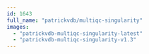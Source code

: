 ```yaml
---
id: 1643
full_name: "patrickvdb/multiqc-singularity"
images: 
  - "patrickvdb-multiqc-singularity-latest"
  - "patrickvdb-multiqc-singularity-v1.3"
---
```

